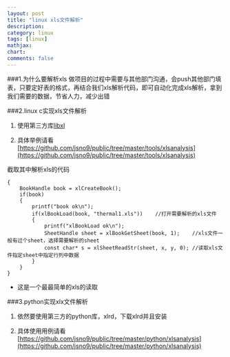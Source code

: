 ```yaml
---
layout: post
title: "linux xls文件解析"
description:
category: linux
tags: [linux]
mathjax: 
chart:
comments: false
---
```


###1.为什么要解析xls
做项目的过程中需要与其他部门沟通，会push其他部门填表，只要定好表的格式，再结合我们xls解析代码，即可自动化完成xls解析，拿到我们需要的数据，节省人力，减少出错

###2.linux c实现xls文件解析
1. 使用第三方库[libxl](http://www.libxl.com/)

2. 具体举例请看[https://github.com/jsno9/public/tree/master/tools/xlsanalysis](https://github.com/jsno9/public/tree/master/tools/xlsanalysis)

截取其中解析xls的代码

	{		
		BookHandle book = xlCreateBook();	
		if(book) 
		{
			printf("book ok\n");
			if(xlBookLoad(book, "thermal1.xls"))	//打开需要解析的xls文件 	
			{
				printf("xlBookLoad ok\n");
				SheetHandle sheet = xlBookGetSheet(book, 1);	//xls文件一般有过个sheet，选择需要解析的sheet
				const char* s = xlSheetReadStr(sheet, x, y, 0);	//读取xls文件指定sheet中指定行列中数据
			}
		}
	}

+ 这是一个最最简单的xls的读取

###3.python实现xlx文件解析
1. 依然要使用第三方的python库，xlrd，下载xlrd并且安装

2. 具体使用用例请看[https://github.com/jsno9/public/tree/master/python/xlsanalysis](https://github.com/jsno9/public/tree/master/python/xlsanalysis)
